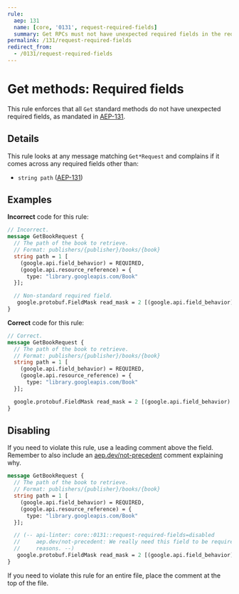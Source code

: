 ```yaml
---
rule:
  aep: 131
  name: [core, '0131', request-required-fields]
  summary: Get RPCs must not have unexpected required fields in the request.
permalink: /131/request-required-fields
redirect_from:
  - /0131/request-required-fields
---
```


# Get methods: Required fields

This rule enforces that all `Get` standard methods do not have unexpected
required fields, as mandated in [AEP-131][].

## Details

This rule looks at any message matching `Get*Request` and complains if it
comes across any required fields other than:

- `string path` ([AEP-131][])

## Examples

**Incorrect** code for this rule:

```proto
// Incorrect.
message GetBookRequest {
  // The path of the book to retrieve.
  // Format: publishers/{publisher}/books/{book}
  string path = 1 [
    (google.api.field_behavior) = REQUIRED,
    (google.api.resource_reference) = {
      type: "library.googleapis.com/Book"
  }];

  // Non-standard required field.
   google.protobuf.FieldMask read_mask = 2 [(google.api.field_behavior) = REQUIRED];
}
```

**Correct** code for this rule:

```proto
// Correct.
message GetBookRequest {
  // The path of the book to retrieve.
  // Format: publishers/{publisher}/books/{book}
  string path = 1 [
    (google.api.field_behavior) = REQUIRED,
    (google.api.resource_reference) = {
      type: "library.googleapis.com/Book"
  }];

  google.protobuf.FieldMask read_mask = 2 [(google.api.field_behavior) = OPTIONAL];
}
```

## Disabling

If you need to violate this rule, use a leading comment above the field.
Remember to also include an [aep.dev/not-precedent][] comment explaining why.

```proto
message GetBookRequest {
  // The path of the book to retrieve.
  // Format: publishers/{publisher}/books/{book}
  string path = 1 [
    (google.api.field_behavior) = REQUIRED,
    (google.api.resource_reference) = {
      type: "library.googleapis.com/Book"
  }];

  // (-- api-linter: core::0131::request-required-fields=disabled
  //     aep.dev/not-precedent: We really need this field to be required because
  //     reasons. --)
   google.protobuf.FieldMask read_mask = 2 [(google.api.field_behavior) = REQUIRED];
}
```

If you need to violate this rule for an entire file, place the comment at the
top of the file.

[aep-131]: https://aep.dev/131
[aep.dev/not-precedent]: https://aep.dev/not-precedent
